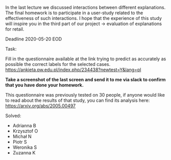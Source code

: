 In the last lecture we discussed interactions between different explanations.
The final homework is to participate in a user-study related to the effectiveness of such interactions.
I hope that the experience of this study will inspire you in the third part of our project -> evaluation of explanations for retail.

Deadline 2020-05-20 EOD

Task:

Fill in the questionnaire available at the link trying to predict as accurately as possible the correct labels for the selected cases.
https://ankieta.pw.edu.pl/index.php/234438?newtest=Y&lang=pl

**Take a screenshot of the last screen and send it to me via slack to confirm that you have done your homework.**

This questionnaire was previously tested on 30 people, if anyone would like to read about the results of that study, you can find its analysis here:
https://arxiv.org/abs/2005.00497



Solved:
- Adrianna B
- Krzysztof O
- Michał N
- Piotr S
- Weronika S
- Zuzanna K
